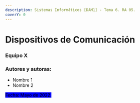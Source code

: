 ```yaml
---
description: Sistemas Informáticos [DAM1] - Tema 6. RA 05.
coverY: 0
---
```


# Dispositivos de Comunicación

### Equipo X

### Autores y autoras:

* Nombre 1
* Nombre 2

<mark style="background-color:blue;">Fecha: Mayo de 2022.</mark>
